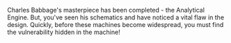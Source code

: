 Charles Babbage's masterpiece has been completed - the Analytical Engine. But, you've seen his schematics and have noticed a vital flaw in the design. Quickly, before these machines become widespread, you must find the vulnerability hidden in the machine!
